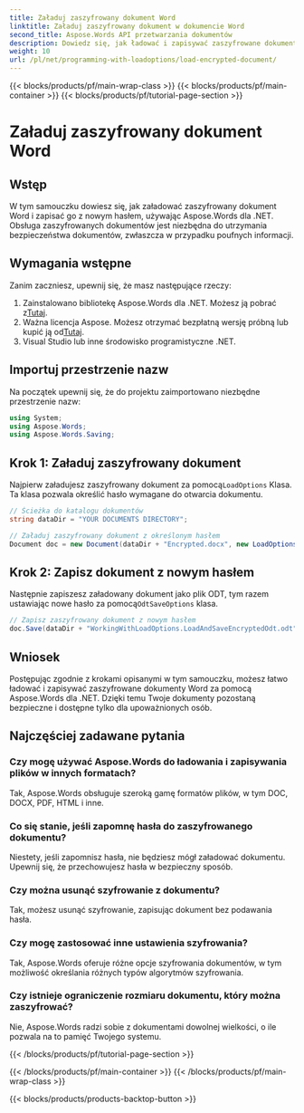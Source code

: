 ```yaml
---
title: Załaduj zaszyfrowany dokument Word
linktitle: Załaduj zaszyfrowany dokument w dokumencie Word
second_title: Aspose.Words API przetwarzania dokumentów
description: Dowiedz się, jak ładować i zapisywać zaszyfrowane dokumenty Word za pomocą Aspose.Words dla .NET. Łatwo zabezpieczaj swoje dokumenty nowymi hasłami. Zawiera przewodnik krok po kroku.
weight: 10
url: /pl/net/programming-with-loadoptions/load-encrypted-document/
---
```


{{< blocks/products/pf/main-wrap-class >}}
{{< blocks/products/pf/main-container >}}
{{< blocks/products/pf/tutorial-page-section >}}

# Załaduj zaszyfrowany dokument Word

## Wstęp

W tym samouczku dowiesz się, jak załadować zaszyfrowany dokument Word i zapisać go z nowym hasłem, używając Aspose.Words dla .NET. Obsługa zaszyfrowanych dokumentów jest niezbędna do utrzymania bezpieczeństwa dokumentów, zwłaszcza w przypadku poufnych informacji.

## Wymagania wstępne

Zanim zaczniesz, upewnij się, że masz następujące rzeczy:

1.  Zainstalowano bibliotekę Aspose.Words dla .NET. Możesz ją pobrać z[Tutaj](https://downloads.aspose.com/words/net).
2.  Ważna licencja Aspose. Możesz otrzymać bezpłatną wersję próbną lub kupić ją od[Tutaj](https://purchase.aspose.com/buy).
3. Visual Studio lub inne środowisko programistyczne .NET.

## Importuj przestrzenie nazw

Na początek upewnij się, że do projektu zaimportowano niezbędne przestrzenie nazw:

```csharp
using System;
using Aspose.Words;
using Aspose.Words.Saving;
```

## Krok 1: Załaduj zaszyfrowany dokument

 Najpierw załadujesz zaszyfrowany dokument za pomocą`LoadOptions` Klasa. Ta klasa pozwala określić hasło wymagane do otwarcia dokumentu.

```csharp
// Ścieżka do katalogu dokumentów
string dataDir = "YOUR DOCUMENTS DIRECTORY";

// Załaduj zaszyfrowany dokument z określonym hasłem
Document doc = new Document(dataDir + "Encrypted.docx", new LoadOptions("password"));
```

## Krok 2: Zapisz dokument z nowym hasłem

 Następnie zapiszesz załadowany dokument jako plik ODT, tym razem ustawiając nowe hasło za pomocą`OdtSaveOptions` klasa.

```csharp
// Zapisz zaszyfrowany dokument z nowym hasłem
doc.Save(dataDir + "WorkingWithLoadOptions.LoadAndSaveEncryptedOdt.odt", new OdtSaveOptions("newpassword"));
```

## Wniosek

Postępując zgodnie z krokami opisanymi w tym samouczku, możesz łatwo ładować i zapisywać zaszyfrowane dokumenty Word za pomocą Aspose.Words dla .NET. Dzięki temu Twoje dokumenty pozostaną bezpieczne i dostępne tylko dla upoważnionych osób.

## Najczęściej zadawane pytania

### Czy mogę używać Aspose.Words do ładowania i zapisywania plików w innych formatach?
Tak, Aspose.Words obsługuje szeroką gamę formatów plików, w tym DOC, DOCX, PDF, HTML i inne.

### Co się stanie, jeśli zapomnę hasła do zaszyfrowanego dokumentu?
Niestety, jeśli zapomnisz hasła, nie będziesz mógł załadować dokumentu. Upewnij się, że przechowujesz hasła w bezpieczny sposób.

### Czy można usunąć szyfrowanie z dokumentu?
Tak, możesz usunąć szyfrowanie, zapisując dokument bez podawania hasła.

### Czy mogę zastosować inne ustawienia szyfrowania?
Tak, Aspose.Words oferuje różne opcje szyfrowania dokumentów, w tym możliwość określania różnych typów algorytmów szyfrowania.

### Czy istnieje ograniczenie rozmiaru dokumentu, który można zaszyfrować?
Nie, Aspose.Words radzi sobie z dokumentami dowolnej wielkości, o ile pozwala na to pamięć Twojego systemu.

{{< /blocks/products/pf/tutorial-page-section >}}

{{< /blocks/products/pf/main-container >}}
{{< /blocks/products/pf/main-wrap-class >}}

{{< blocks/products/products-backtop-button >}}
